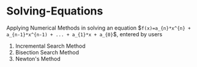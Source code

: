 # Solving-Equations
Applying Numerical Methods in solving an equation $`f(x)=a_{n}*x^{n} + a_{n-1}*x^{n-1) + ... + a_{1}*x + a_{0}`$, entered by users

1. Incremental Search Method
2. Bisection Search Method
3. Newton's Method
